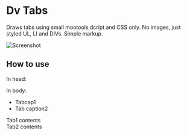 Dv Tabs
===========

Draws tabs using small mootools dcript and CSS only.
No images, just styled UL, LI and DIVs.
Simple markup.

![Screenshot](http://dv.tibbo.com/dv_tabs/dv_tabs.png)

How to use
----------
In head:
	<script type="text/javascript" language="javascript" src="dv_tabs/dv_tabs.js"></script>

In body:
        <div class="new_tabs_head">
        <ul class="new_tabs">
        <li>Tabcap1</li>
        <li>Tab caption2</li>
        </ul>
        </div>
        <div class="new_tabs_frame">
        <div class="tabdata">
        Tab1 contents
        </div>
        <div class="tabdata">
        Tab2 contents
        </div>
        </div>
